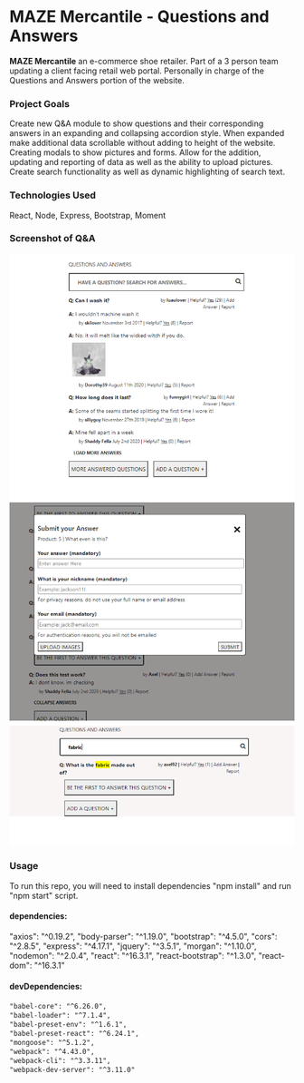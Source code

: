 
# MAZE Mercantile - Questions and Answers

**MAZE Mercantile** an e-commerce shoe retailer.
Part of a 3 person team updating a client facing retail web portal.
Personally in charge of the Questions and Answers portion of the website.

### Project Goals
Create new Q&A module to show questions and their corresponding answers in an expanding and collapsing accordion style.
When expanded make additional data scrollable without adding to height of the website. Creating modals to show pictures and forms. Allow for the addition, updating and reporting of data as well as the ability to upload pictures. Create search functionality as well as dynamic highlighting of search text.


### Technologies Used
React, Node, Express, Bootstrap, Moment

### Screenshot of Q&A
![QnA1](/QnA1.png)
![QnA2](/QnA2.png)
![QnA3](/QnA3.png)

### Usage
To run this repo, you will need to install dependencies "npm install" and run "npm start" script.

#### dependencies:
  "axios": "^0.19.2",
    "body-parser": "^1.19.0",
    "bootstrap": "^4.5.0",
    "cors": "^2.8.5",
    "express": "^4.17.1",
    "jquery": "^3.5.1",
    "morgan": "^1.10.0",
    "nodemon": "^2.0.4",
    "react": "^16.3.1",
    "react-bootstrap": "^1.3.0",
    "react-dom": "^16.3.1"

 #### devDependencies:
    "babel-core": "^6.26.0",
    "babel-loader": "^7.1.4",
    "babel-preset-env": "^1.6.1",
    "babel-preset-react": "^6.24.1",
    "mongoose": "^5.1.2",
    "webpack": "^4.43.0",
    "webpack-cli": "^3.3.11",
    "webpack-dev-server": "^3.11.0"